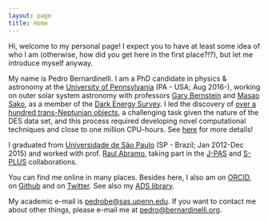 ```yaml
---
layout: page
title: Home
---
```


Hi, welcome to my personal page! I expect you to have at least some idea of who I am (otherwise, how did you get here in the first place?!?), but let me introduce myself anyway. 

My name is Pedro Bernardinelli. I am a PhD candidate in physics & astronomy at the [University of Pennsylvania](https://www.physics.upenn.edu/people/graduate-students/pedro-henrique-bernardinelli) (PA - USA; Aug 2016-), working on outer solar system astronomy with professors [Gary Bernstein](https://web.sas.upenn.edu/garyb/) and [Masao Sako](https://www.sas.upenn.edu/~masao/Web/Home.html), as a member of the [Dark Energy Survey](https://www.darkenergysurvey.org). I led the discovery of [over a hundred trans-Neptunian objects](https://iopscience.iop.org/article/10.3847/1538-4365/ab6bd8), a challenging task given the nature of the DES data set, and this process required developing novel computational techniques and close to one million CPU-hours. See [here](./index01-research.md) for more details!

I graduated from [Universidade de São Paulo](http://portal.if.usp.br/ifusp/pt-br/users/bernardi) (SP - Brazil; Jan 2012-Dec 2015) and worked with prof. [Raul Abramo](http://fma.if.usp.br/~abramo/Home.html), taking part in the [J-PAS](http://j-pas.org/ "Javalambre Physics of the Accelerating Universe Astrophysical Survey") and [S-PLUS](http://www.iag.usp.br/labcosmos/en/s-plus/ "Southern Photometric Local Universe Survey") collaborations. 

You can find me online in many places. Besides here, I also am on [ORCID](https://orcid.org/0000-0003-0743-9422
 "Orcid ID"), on [Github](https://github.com/bernardinelli "Pedro Bernardinelli") and on [Twitter](https://twitter.com/phbernardinelli). See also my [ADS library](https://ui.adsabs.harvard.edu/public-libraries/qUR2U9_SQLScOJCUtxKUZA).

My academic e-mail is <pedrobe@sas.upenn.edu>. If you want to contact me about other things, please e-mail me at <pedro@bernardinelli.org>.

